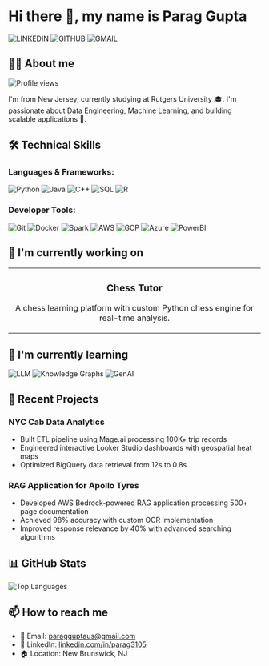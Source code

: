 # Hi there 👋, my name is Parag Gupta

[![LINKEDIN](https://img.shields.io/badge/LinkedIn-0077B5?style=for-the-badge&logo=linkedin&logoColor=white)](https://linkedin.com/in/parag3105)
[![GITHUB](https://img.shields.io/badge/GitHub-100000?style=for-the-badge&logo=github&logoColor=white)](https://github.com/ParagGupta103)
[![GMAIL](https://img.shields.io/badge/Gmail-D14836?style=for-the-badge&logo=gmail&logoColor=white)](mailto:paragguptaus@gmail.com)

## 🧑‍💻 About me

![Profile views](https://img.shields.io/badge/Profile%20Views-1247-blue)

I'm from New Jersey, currently studying at Rutgers University 🎓. I'm passionate about Data Engineering, Machine Learning, and building scalable applications 🚀.
## 🛠️ Technical Skills

### Languages & Frameworks:
![Python](https://img.shields.io/badge/Python-3776AB?style=for-the-badge&logo=python&logoColor=white)
![Java](https://img.shields.io/badge/Java-ED8B00?style=for-the-badge&logo=openjdk&logoColor=white)
![C++](https://img.shields.io/badge/C%2B%2B-00599C?style=for-the-badge&logo=c%2B%2B&logoColor=white)
![SQL](https://img.shields.io/badge/SQL-4479A1?style=for-the-badge&logo=postgresql&logoColor=white)
![R](https://img.shields.io/badge/R-276DC3?style=for-the-badge&logo=r&logoColor=white)


### Developer Tools:
![Git](https://img.shields.io/badge/Git-F05032?style=for-the-badge&logo=git&logoColor=white)
![Docker](https://img.shields.io/badge/Docker-2CA5E0?style=for-the-badge&logo=docker&logoColor=white)
![Spark](https://img.shields.io/badge/Apache_Spark-FFFFFF?style=for-the-badge&logo=apachespark&logoColor=#E35A16)
![AWS](https://img.shields.io/badge/Amazon_AWS-FF9900?style=for-the-badge&logo=amazonaws&logoColor=white)
![GCP](https://img.shields.io/badge/Google_Cloud-4285F4?style=for-the-badge&logo=google-cloud&logoColor=white)
![Azure](https://img.shields.io/badge/Microsoft_Azure-0089D6?style=for-the-badge&logo=microsoft-azure&logoColor=white)
![PowerBI](https://img.shields.io/badge/PowerBI-F2C811?style=for-the-badge&logo=Power%20BI&logoColor=white)

## 🔭 I'm currently working on

<table>
  <tr>
    <td width="50%">
      <h3 align="center">Chess Tutor</h3>
      <div align="center">
        <a href="https://github.com/ParagGupta103/chess-tutor" target="_blank"></a>
        <p>A chess learning platform with custom Python chess engine for real-time analysis.</p>
      </div>
    </td>
  </tr>
</table>

## 🌱 I'm currently learning

![LLM](https://img.shields.io/badge/LLM-FFCA28?style=for-the-badge&logo=tensorflow&logoColor=black)
![Knowledge Graphs](https://img.shields.io/badge/Knowledge_Graphs-4285F4?style=for-the-badge&logo=neo4j&logoColor=white)
![GenAI](https://img.shields.io/badge/GenAI-0DBD8B?style=for-the-badge&logo=openai&logoColor=white)

## 🚀 Recent Projects

### NYC Cab Data Analytics
- Built ETL pipeline using Mage.ai processing 100K+ trip records
- Engineered interactive Looker Studio dashboards with geospatial heat maps
- Optimized BigQuery data retrieval from 12s to 0.8s

### RAG Application for Apollo Tyres
- Developed AWS Bedrock-powered RAG application processing 500+ page documentation
- Achieved 98% accuracy with custom OCR implementation
- Improved response relevance by 40% with advanced searching algorithms

## 📊 GitHub Stats
![Top Languages](https://github-readme-stats.vercel.app/api/top-langs/?username=ParagGupta103&layout=compact&theme=radical)

## 📫 How to reach me

- 📧 Email: paragguptaus@gmail.com
- 🔗 LinkedIn: [linkedin.com/in/parag3105](https://linkedin.com/in/parag3105)
- 🏠 Location: New Brunswick, NJ
